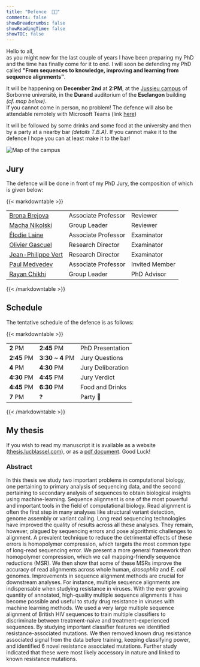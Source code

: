 ```yaml
---
title: "Defence  🧑‍🎓"
comments: false
showBreadcrumbs: false
showReadingTime: false
showTOC: false
---
```


Hello to all,  
as you might now for the last couple of years I have been preparing my PhD and the time has finally come for it to end. I will soon be defending my PhD called **"From sequences to knowledge, improving and learning from sequence alignments"**.  

It will be happening on **December 2nd** at **2:PM**, at the [Jussieu campus](https://goo.gl/maps/fV5BX99xdRsy6wNy7) of Sorbonne université, in the **Durand** auditorium of the **Esclangon** building *(cf. map below)*.  
If you cannot come in person, no problem! The defence will also be attendable remotely with Microsoft Teams (link [here](https://teams.microsoft.com/l/meetup-join/19%3ameeting_YjQ2NDliYjktMzQ5OS00MDc5LWIyYzItNmFkNjdhMmRmMGM3%40thread.v2/0?context=%7b%22Tid%22%3a%22096815dc-d9eb-4bc3-a5a3-53c77e7d34e2%22%2c%22Oid%22%3a%22efed87df-6c6d-40e8-8d70-14ad4e775309%22%7d))  

It will be followed by some drinks and some food at the university and then by a party at a nearby bar *(details T.B.A)*. If you cannot make it to the defence I hope you can at least make it to the bar!

![Map of the campus](/images/amphi_durand.jpg#center)

## Jury
The defence will be done in front of my PhD Jury, the composition of which is given below:

{{< markdowntable >}}

|                                                                           |                     |                |
| ------------------------------------------------------------------------- | ------------------- | -------------- |
| [Brona Brejova](http://compbio.fmph.uniba.sk/~bbrejova/)                  | Associate Professor | Reviewer       |
| [Macha Nikolski](https://dept-info.labri.fr/~macha/)                      | Group Leader        | Reviewer       |
| [Élodie Laine](http://www.lcqb.upmc.fr/laine/Home.html)                   | Associate Professor | Examinator     |
| [Olivier Gascuel](https://isyeb.mnhn.fr/fr/annuaire/olivier-gascuel-7496) | Research Director   | Examinator     |
| [Jean-Philippe Vert](https://members.cbio.mines-paristech.fr/~jvert/)     | Research Director   | Examinator     |
| [Paul Medvedev](https://medvedevgroup.com/principal-investigator/)        | Associate Professor | Invited Member |
| [Rayan Chikhi](http://rayan.chikhi.name/)                                 | Group Leader        | PhD Advisor    |

{{< /markdowntable >}}

## Schedule

The tentative schedule of the defence is as follows:

{{< markdowntable >}}

|   |   |   |
|---|---|---|
| **2** PM    | **2:45** PM         | PhD Presentation |
| **2:45** PM | **3:30** ~ **4** PM | Jury Questions |
| **4** PM    | **4:30** PM         | Jury Deliberation |
| **4:30** PM | **4:45** PM         | Jury Verdict  |
| **4:45** PM | **6:30** PM         | Food and Drinks  |
| **7** PM    | **?**               | Party 🎉 |

{{< /markdowntable >}}


## My thesis

If you wish to read my manuscript it is available as a website ([thesis.lucblassel.com](https://thesis.lucblassel.com)), or as a [pdf document](https://thesis.lucblassel.com/_main.pdf). Good Luck!

### Abstract 

In this thesis we study two important problems in computational biology, one pertaining to primary analysis of sequencing data, and the second pertaining to secondary analysis of sequences to obtain biological insights using machine-learning. Sequence alignment is one of the most powerful and important tools in the field of computational biology. Read alignment is often the first step in many analyses like structural variant detection, genome assembly or variant calling. Long read sequencing technologies have improved the quality of results across all these analyses. They remain, however, plagued by sequencing errors and pose algorithmic challenges to alignment. A prevalent technique to reduce the detrimental effects of these errors is homopolymer compression, which targets the most common type of long-read sequencing error. We present a more general framework than homopolymer compression, which we call mapping-friendly sequence reductions (MSR). We then show that some of these MSRs improve the accuracy of read alignments across whole human, *drosophila* and *E. coli* genomes. Improvements in sequence alignment methods are crucial for downstream analyses. For instance, multiple sequence alignments are indispensable when studying resistance in viruses. With the ever growing quantity of annotated, high-quality multiple sequence alignments it has become possible and useful to study drug resistance in viruses with machine learning methods. We used a very large multiple sequence alignment of British HIV sequences to train multiple classifiers to discriminate between treatment-naive and treatment-experienced sequences. By studying important classifier features we identified resistance-associated mutations. We then removed known drug resistance associated signal from the data before training, keeping classifying power, and identified 6 novel resistance associated mutations. Further study indicated that these were most likely accessory in nature and linked to known resistance mutations.